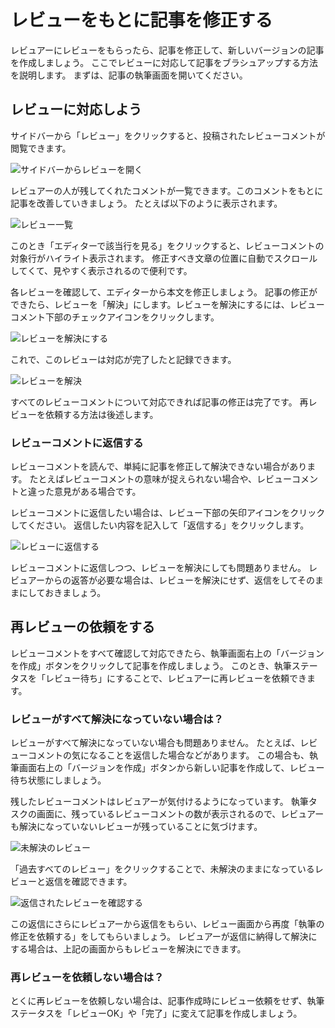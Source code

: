 # レビューをもとに記事を修正する

レビュアーにレビューをもらったら、記事を修正して、新しいバージョンの記事を作成しましょう。
ここでレビューに対応して記事をブラシュアップする方法を説明します。
まずは、記事の執筆画面を開いてください。

## レビューに対応しよう

サイドバーから「レビュー」をクリックすると、投稿されたレビューコメントが閲覧できます。

![サイドバーからレビューを開く](./_img/rewrite_sidebar.png)

レビュアーの人が残してくれたコメントが一覧できます。このコメントをもとに記事を改善していきましょう。
たとえば以下のように表示されます。

![レビュー一覧](./_img/rewrite_reviews.png)

このとき「エディターで該当行を見る」をクリックすると、レビューコメントの対象行がハイライト表示されます。
修正すべき文章の位置に自動でスクロールしてくて、見やすく表示されるので便利です。

各レビューを確認して、エディターから本文を修正しましょう。
記事の修正ができたら、レビューを「解決」にします。レビューを解決にするには、レビューコメント下部のチェックアイコンをクリックします。

![レビューを解決にする](./_img/rewrite_solve.png)

これで、このレビューは対応が完了したと記録できます。

![レビューを解決](./_img/rewrite_solved.png)

すべてのレビューコメントについて対応できれば記事の修正は完了です。
再レビューを依頼する方法は後述します。

### レビューコメントに返信する

レビューコメントを読んで、単純に記事を修正して解決できない場合があります。
たとえばレビューコメントの意味が捉えられない場合や、レビューコメントと違った意見がある場合です。

レビューコメントに返信したい場合は、レビュー下部の矢印アイコンをクリックしてください。
返信したい内容を記入して「返信する」をクリックします。

![レビューに返信する](./_img/rewrite_reply.png)

レビューコメントに返信しつつ、レビューを解決にしても問題ありません。
レビュアーからの返答が必要な場合は、レビューを解決にせず、返信をしてそのままにしておきましょう。

## 再レビューの依頼をする

レビューコメントをすべて確認して対応できたら、執筆画面右上の「バージョンを作成」ボタンをクリックして記事を作成しましょう。
このとき、執筆ステータスを「レビュー待ち」にすることで、レビュアーに再レビューを依頼できます。

### レビューがすべて解決になっていない場合は？

レビューがすべて解決になっていない場合も問題ありません。
たとえば、レビューコメントの気になることを返信した場合などがあります。
この場合も、執筆画面右上の「バージョンを作成」ボタンから新しい記事を作成して、レビュー待ち状態にしましょう。

残したレビューコメントはレビュアーが気付けるようになっています。
執筆タスクの画面に、残っているレビューコメントの数が表示されるので、レビュアーも解決になっていないレビューが残っていることに気づけます。

![未解決のレビュー](./_img/rewrite_remained.png)

「過去すべてのレビュー」をクリックすることで、未解決のままになっているレビューと返信を確認できます。

![返信されたレビューを確認する](./_img/rewrite_replies.png)

この返信にさらにレビュアーから返信をもらい、レビュー画面から再度「執筆の修正を依頼する」をしてもらいましょう。
レビュアーが返信に納得して解決にする場合は、上記の画面からもレビューを解決にできます。

### 再レビューを依頼しない場合は？

とくに再レビューを依頼しない場合は、記事作成時にレビュー依頼をせず、執筆ステータスを「レビューOK」や「完了」に変えて記事を作成しましょう。
